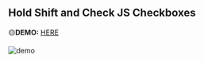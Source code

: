 ## Hold Shift and Check JS Checkboxes
🟡**DEMO:** [HERE](https://mitzelldone.github.io/JavaScript30/10%20-%20Hold%20Shift%20and%20Check%20%20JS%20Checkboxes/index.html)

![demo](../09%20-%20Dev%20Tools%20Domination/Capture.PNGz)
